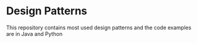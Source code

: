 # Design Patterns
This repository contains most used design patterns and the code examples are in Java and Python
